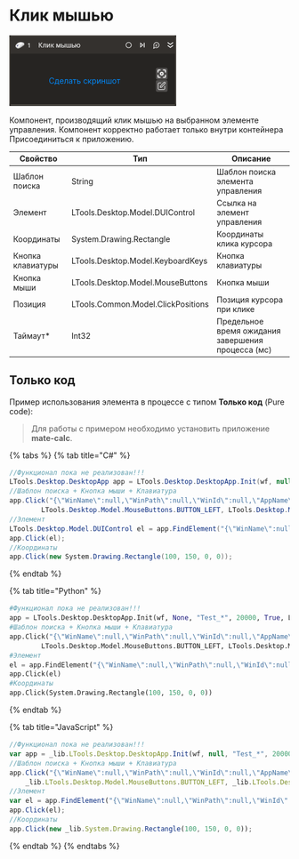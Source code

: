 # Клик мышью

![](../../../resources/activities/basic/desktop/image-239.png)

Компонент, производящий клик мышью на выбранном элементе управления. Компонент корректно работает только внутри контейнера Присоединиться к приложению.

| Свойство          | Тип                                   | Описание                                           |
| ----------------- | ------------------------------------- | -------------------------------------------------- |
| Шаблон поиска     | String                                | Шаблон поиска элемента управления                  |
| Элемент           | LTools.Desktop.Model.DUIControl       | Ссылка на элемент управления                       |
| Координаты        | System.Drawing.Rectangle              | Координаты клика курсора                           |
| Кнопка клавиатуры | LTools.Desktop.Model.KeyboardKeys     | Кнопка клавиатуры                                  |
| Кнопка мыши       | LTools.Desktop.Model.MouseButtons     | Кнопка мыши                                        |
| Позиция           | LTools.Common.Model.ClickPositions    | Позиция курсора при клике                          |
| Таймаут\*         | Int32                                 | Предельное время ожидания завершения процесса (мс) |

## Только код  
Пример использования элемента в процессе с типом **Только код** (Pure code):
> Для работы с примером необходимо установить приложение **mate-calc**.

{% tabs %}
{% tab title="C#" %}
```csharp
//Функционал пока не реализован!!!
LTools.Desktop.DesktopApp app = LTools.Desktop.DesktopApp.Init(wf, null, "Test_*", 20000, true, LTools.Desktop.Model.DesktopTypes.UIAUTOMATION);
//Шаблон поиска + Кнопка мыши + Клавиатура
app.Click("{\"WinName\":null,\"WinPath\":null,\"WinId\":null,\"AppName\":\"mate-calc\",\"TextSearchMode\":0,\"Items\":[{\"Name\":\"5\",\"Role\":\"push button\",\"Items\":[]}]}",
		LTools.Desktop.Model.MouseButtons.BUTTON_LEFT, LTools.Desktop.Model.KeyboardKeys.CTRL, 20000);
//Элемент
LTools.Desktop.Model.DUIControl el = app.FindElement("{\"WinName\":null,\"WinPath\":null,\"WinId\":null,\"AppName\":\"mate-calc\",\"TextSearchMode\":0,\"Items\":[{\"Name\":\"5\",\"Role\":\"push button\",\"Items\":[]}]}");
app.Click(el);
//Координаты
app.Click(new System.Drawing.Rectangle(100, 150, 0, 0));
```
{% endtab %}

{% tab title="Python" %}
```python
#Функционал пока не реализован!!!
app = LTools.Desktop.DesktopApp.Init(wf, None, "Test_*", 20000, True, LTools.Desktop.Model.DesktopTypes.UIAUTOMATION)
#Шаблон поиска + Кнопка мыши + Клавиатура
app.Click("{\"WinName\":null,\"WinPath\":null,\"WinId\":null,\"AppName\":\"mate-calc\",\"TextSearchMode\":0,\"Items\":[{\"Name\":\"5\",\"Role\":\"push button\",\"Items\":[]}]}",
		LTools.Desktop.Model.MouseButtons.BUTTON_LEFT, LTools.Desktop.Model.KeyboardKeys.CTRL, 20000)
#Элемент
el = app.FindElement("{\"WinName\":null,\"WinPath\":null,\"WinId\":null,\"AppName\":\"mate-calc\",\"TextSearchMode\":0,\"Items\":[{\"Name\":\"5\",\"Role\":\"push button\",\"Items\":[]}]}")
app.Click(el)
#Координаты
app.Click(System.Drawing.Rectangle(100, 150, 0, 0))
```
{% endtab %}

{% tab title="JavaScript" %}
```javascript
//Функционал пока не реализован!!!
var app = _lib.LTools.Desktop.DesktopApp.Init(wf, null, "Test_*", 20000, true, _lib.LTools.Desktop.Model.DesktopTypes.UIAUTOMATION);
//Шаблон поиска + Кнопка мыши + Клавиатура
app.Click("{\"WinName\":null,\"WinPath\":null,\"WinId\":null,\"AppName\":\"mate-calc\",\"TextSearchMode\":0,\"Items\":[{\"Name\":\"5\",\"Role\":\"push button\",\"Items\":[]}]}",
	_lib.LTools.Desktop.Model.MouseButtons.BUTTON_LEFT, _lib.LTools.Desktop.Model.KeyboardKeys.CTRL, 20000);
//Элемент
var el = app.FindElement("{\"WinName\":null,\"WinPath\":null,\"WinId\":null,\"AppName\":\"mate-calc\",\"TextSearchMode\":0,\"Items\":[{\"Name\":\"5\",\"Role\":\"push button\",\"Items\":[]}]}");
app.Click(el);
//Координаты
app.Click(new _lib.System.Drawing.Rectangle(100, 150, 0, 0));
```
{% endtab %}
{% endtabs %}
